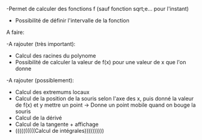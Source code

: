-Permet de calculer des fonctions f (sauf fonction sqrt;e... pour l'instant)
  - Possibilité de définir l'intervalle de la fonction

A faire:
  
  -A rajouter (très important): 
   - Calcul des racines du polynome
   - Possibilité de calculer la valeur de f(x) pour une valeur de x que l'on donne

  -A rajouter (possiblement): 
   - Calcul des extremums locaux
   - Calcul de la position de la souris selon l'axe des x, puis donné la valeur de f(x) et y mettre un point -> Donne un point mobile quand on bouge la souris
   - Calcul de la dérivé
   - Calcul de la tangente + affichage
   - ((((((((((Calcul de intégrales))))))))))
  
